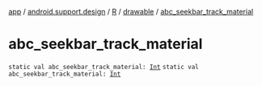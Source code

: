 [app](../../../index.md) / [android.support.design](../../index.md) / [R](../index.md) / [drawable](index.md) / [abc_seekbar_track_material](.)

# abc_seekbar_track_material

`static val abc_seekbar_track_material: `[`Int`](https://kotlinlang.org/api/latest/jvm/stdlib/kotlin/-int/index.html)
`static val abc_seekbar_track_material: `[`Int`](https://kotlinlang.org/api/latest/jvm/stdlib/kotlin/-int/index.html)